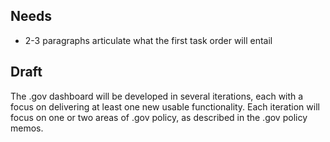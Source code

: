 

## Needs
* 2-3 paragraphs articulate what the first task order will entail

## Draft 

The .gov dashboard will be developed in several iterations, each with a focus on delivering at least one new usable functionality. Each iteration will focus on one or two areas of .gov policy, as described in the .gov policy memos. 
